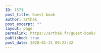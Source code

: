 ```yaml
---
ID: 1571
post_title: Guest book
author: arthak
post_excerpt: ""
layout: page
permalink: https://arthak.fr/guest-book/
published: true
post_date: 2020-01-31 09:23:32
---
```

<!-- wp:image {"id":1177,"sizeSlug":"large"} -->
<figure class="wp-block-image size-large"><img src="https://arthak.fr/wp-content/uploads/2020/01/BA1F97B2-DC6F-42F8-BF55-63CB3AA4B07F.png" alt="" class="wp-image-1177"/></figure>
<!-- /wp:image -->

<!-- wp:image {"id":1947,"sizeSlug":"large"} -->
<figure class="wp-block-image size-large"><img src="https://arthak.fr/wp-content/uploads/2019/12/blacksheep-wolf-mask.png" alt="" class="wp-image-1947"/></figure>
<!-- /wp:image -->

<!-- wp:image {"id":2041,"sizeSlug":"large"} -->
<figure class="wp-block-image size-large"><img src="https://arthak.fr/wp-content/uploads/2020/03/img_2616.png" alt="" class="wp-image-2041"/></figure>
<!-- /wp:image -->

<!-- wp:image {"id":1147,"sizeSlug":"large"} -->
<figure class="wp-block-image size-large"><img src="https://arthak.fr/wp-content/uploads/2020/01/112BF7BF-98CF-452B-BCD9-465F5FDA2A57.png" alt="" class="wp-image-1147"/></figure>
<!-- /wp:image -->

<!-- wp:image {"id":810,"sizeSlug":"large"} -->
<figure class="wp-block-image size-large"><img src="https://arthak.fr/wp-content/uploads/2019/08/70234331_2489287257776430_3599972185130663936_n-1.jpg" alt="" class="wp-image-810"/></figure>
<!-- /wp:image -->

<!-- wp:image {"id":2033,"sizeSlug":"large"} -->
<figure class="wp-block-image size-large"><img src="https://arthak.fr/wp-content/uploads/2020/03/img_2907.png" alt="" class="wp-image-2033"/></figure>
<!-- /wp:image -->

<!-- wp:image {"id":2032,"sizeSlug":"large"} -->
<figure class="wp-block-image size-large"><img src="https://arthak.fr/wp-content/uploads/2020/03/img_3083.png" alt="" class="wp-image-2032"/></figure>
<!-- /wp:image -->

<!-- wp:image {"id":1157,"sizeSlug":"large"} -->
<figure class="wp-block-image size-large"><img src="https://arthak.fr/wp-content/uploads/2020/01/B6974D63-A582-46FD-8008-61A2BFA278AE.png" alt="" class="wp-image-1157"/></figure>
<!-- /wp:image -->